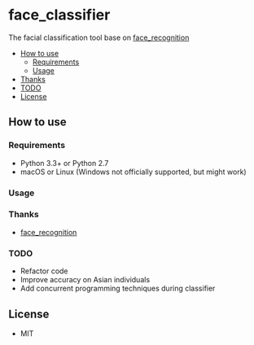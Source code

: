 # face_classifier

The facial classification tool base on [face_recognition](https://github.com/ageitgey/face_recognition)

   * [How to use](#how-to-use)
        * [Requirements](#requirements)
        * [Usage](#usage)
   * [Thanks](#thanks)
   * [TODO](#todo)
   * [License](#license)


## How to use

### Requirements
* Python 3.3+ or Python 2.7
* macOS or Linux (Windows not officially supported, but might work)


### Usage

### Thanks
* [face_recognition](https://github.com/ageitgey/face_recognition)

### TODO

* Refactor code
* Improve accuracy on Asian individuals
* Add concurrent programming techniques during classifier

## License

* MIT
